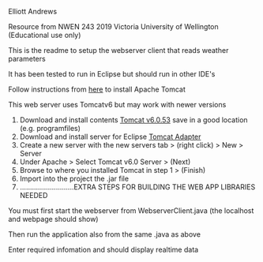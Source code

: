 Elliott Andrews 

Resource from NWEN 243 2019 Victoria University of Wellington (Educational use only)

This is the readme to setup the webserver client that reads weather parameters

It has been tested to run in Eclipse but should run in other IDE's


Follow instructions from [here](https://beginnersbook.com/2017/06/how-to-configure-apache-tomcat-server-in-eclipse-ide/) to install Apache Tomcat

This web server uses Tomcatv6 but may work with newer versions

1. Download and install contents [Tomcat v6.0.53](https://archive.apache.org/dist/tomcat/tomcat-6/v6.0.53/bin/) save in a good location (e.g. programfiles)
2. Download and install server for Eclipse [Tomcat Adapter](https://beginnersbook.com/2017/06/solution-no-apache-tomcat-adapter-option-in-eclipse-ide/)
3. Create a new server with the new servers tab > (right click) > New > Server
4. Under Apache > Select Tomcat v6.0 Server > (Next)
5. Browse to where you installed Tomcat in step 1 > (Finish)
6. Import into the project the .jar file
7. ...........................EXTRA STEPS FOR BUILDING THE WEB APP LIBRARIES NEEDED

You must first start the webserver from WebserverClient.java (the localhost and webpage should show)

Then run the application also from the same .java as above

Enter required infomation and should display realtime data
